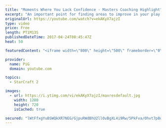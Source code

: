 ```yaml
---
title: "Moments Where You Lack Confidence - Masters Coaching Highlight"
excerpt: "An important point for finding areas to improve in your play -- Watch live at https://www.twitch.tv/x5_pig"
originalUrl: https://youtube.com/watch?v=ekAKyX7ajzI
type: video
price: Free
length: PT1M13S
publishedDateTime: 2017-04-24T08:45:47Z
heat: 50

featuredContent: "<iframe width=\"800\" height=\"500\" frameborder=\"0\" src=\"https://www.youtube.com/embed/ekAKyX7ajzI\" allow=\"accelerometer; autoplay; encrypted-media; gyroscope; picture-in-picture\" allowfullscreen></iframe>"

provider:
  name: PiG
  domain: youtube.com

topics:
  - StarCraft 2

images:
  - url: https://i.ytimg.com/vi/ekAKyX7ajzI/maxresdefault.jpg
    width: 1280
    height: 720
    isCached: true

secured: "lWtFfxgYuBSWQkXR7NEG/GjpuRWdBhU2llOvBgXL4i9Rw/5PkFva/Ohvt7p8oDPFrJtB0Hd4EhfjNUexj6IOr4BkNb+2xTlgoWVO/jgJDGHFXS2ND8vzjcUt2AM01u1rpayhM/3NeVyhrXXYmc7Yebm/V+h5UWumuI+ZQGcUTgDq8o4fvec0o4ptXKPaxebRmLS2d9pwatYI5BsKQm2l2XDX6mPHBorokPKIPuBF/bBFCncDlq1NEmtsMrw0S+Y86096FYzXMM4FYViXwCopdoG9/ImZiCD4BaovAhMxe296jT+7c/J9TH04g5v00R82q/K1BrR+deH4x9WIi7QyytyYxq73b8CQWIMry4+bYsRKiVSN9XEwvFPMhOR3I1TlYYhuEg+SwjqQjfRTzy6GYuSdVRQ+6tK0sIMVV9i1rrs=;MzOPIOykklbsVXxVMjR95w=="
---
```


